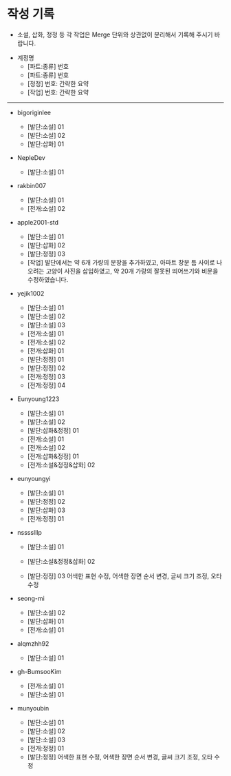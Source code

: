# 작성 기록

- 소설, 삽화, 정정 등 각 작업은 Merge 단위와 상관없이 분리해서 기록해 주시기 바랍니다.

+ 계정명
  - [파트:종류] 번호
  - [파트:종류] 번호
  - [정정] 번호: 간략한 요약
  - [작업] 번호: 간략한 요약

----------------------------------------------------------
+ bigoriginlee
  - [발단:소설] 01
  - [발단:소설] 02
  - [발단:삽화] 01

+ NepleDev
  - [발단:소설] 01

+ rakbin007
  - [발단:소설] 01
  - [전개:소설] 02
  
+ apple2001-std
  - [발단:소설] 01
  - [발단:삽화] 02
  - [발단:정정] 03
  - [작업] 발단에서는 약 6개 가량의 문장을 추가하였고, 아파트 창문 틈 사이로 나오려는 고양이 사진을 삽입하였고, 약 20개 가량의 잘못된 띄어쓰기와 비문을 수정하였습니다.
  
+ yejik1002
  - [발단:소설] 01
  - [발단:소설] 02
  - [발단:소설] 03
  - [전개:소설] 01
  - [전개:소설] 02
  - [전개:삽화] 01
  - [발단:정정] 01
  - [발단:정정] 02
  - [전개:정정] 03
  - [전개:정정] 04

+ Eunyoung1223
  - [발단:소설] 01
  - [발단:소설] 02
  - [발단:삽화&정정] 01
  - [전개:소설] 01
  - [전개:소설] 02
  - [전개:삽화&정정] 01
  - [전개:소설&정정&삽화] 02


+ eunyoungyi
  - [발단:소설] 01
  - [발단:정정] 02
  - [발단:삽화] 03
  - [전개:정정] 01

+ nsssslllp
  - [발단:소설] 01
  - [발단:소설&정정&삽화] 02

  - [발단:정정] 03 어색한 표현 수정, 어색한 장면 순서 변경, 글씨 크기 조정, 오타 수정

  
+ seong-mi
  - [발단:소설] 02
  - [발단:삽화] 01
  - [전개:소설] 01
  
  
+ alqmzhh92
  - [발단:소설] 01
  
  
+ gh-BumsooKim
  - [전개:소설] 01
  - [발단:소설] 01

+ munyoubin
  - [발단:소설] 01
  - [발단:소설] 02
  - [발단:소설] 03
  - [전개:정정] 01
  - [발단:정정] 어색한 표현 수정, 어색한 장면 순서 변경, 글씨 크기 조정, 오타 수정

